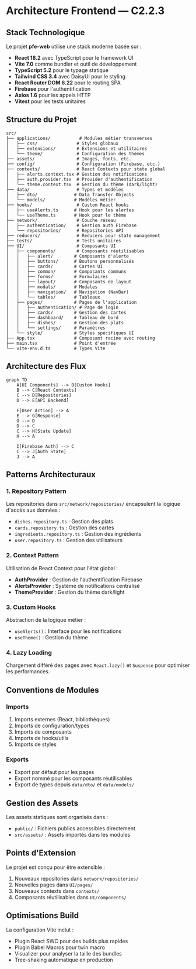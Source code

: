 # Architecture Frontend — C2.2.3

## Stack Technologique

Le projet **pfe-web** utilise une stack moderne basée sur :

- **React 18.2** avec TypeScript pour le framework UI
- **Vite 7.0** comme bundler et outil de développement
- **TypeScript 5.2** pour le typage statique
- **Tailwind CSS 3.4** avec DaisyUI pour le styling
- **React Router DOM 6.22** pour le routing SPA
- **Firebase** pour l'authentification
- **Axios 1.6** pour les appels HTTP
- **Vitest** pour les tests unitaires

## Structure du Projet

```
src/
├── applications/           # Modules métier transverses
│   ├── css/               # Styles globaux
│   ├── extensions/        # Extensions et utilitaires
│   └── theme/             # Configuration des thèmes
├── assets/                # Images, fonts, etc.
├── config/                # Configuration (Firebase, etc.)
├── contexts/              # React Contexts pour state global
│   ├── alerts.context.tsx # Gestion des notifications
│   ├── auth.provider.tsx  # Provider d'authentification
│   └── theme.context.tsx  # Gestion du thème (dark/light)
├── data/                  # Types et modèles
│   ├── dto/              # Data Transfer Objects
│   └── models/           # Modèles métier
├── hooks/                 # Custom React hooks
│   ├── useAlerts.ts      # Hook pour les alertes
│   └── useTheme.ts       # Hook pour le thème
├── network/               # Couche réseau
│   ├── authentication/    # Gestion auth Firebase
│   └── repositories/      # Repositories API
├── reducers/              # Reducers pour state management
├── tests/                 # Tests unitaires
├── UI/                    # Composants UI
│   ├── components/        # Composants réutilisables
│   │   ├── alert/        # Composants d'alerte
│   │   ├── buttons/      # Boutons personnalisés
│   │   ├── cards/        # Cartes UI
│   │   ├── common/       # Composants communs
│   │   ├── forms/        # Formulaires
│   │   ├── layout/       # Composants de layout
│   │   ├── modals/       # Modales
│   │   ├── navigation/   # Navigation (NavBar)
│   │   └── tables/       # Tableaux
│   ├── pages/            # Pages de l'application
│   │   ├── authentication/ # Page de login
│   │   ├── cards/        # Gestion des cartes
│   │   ├── dashboard/    # Tableau de bord
│   │   ├── dishes/       # Gestion des plats
│   │   └── settings/     # Paramètres
│   └── style/            # Styles spécifiques UI
├── App.tsx               # Composant racine avec routing
├── main.tsx              # Point d'entrée
└── vite-env.d.ts         # Types Vite
```

## Architecture des Flux

```mermaid
graph TD
    A[UI Components] --> B[Custom Hooks]
    B --> C[React Contexts]
    C --> D[Repositories]
    D --> E[API Backend]

    F[User Action] --> A
    E --> G[Response]
    G --> D
    D --> C
    C --> H[State Update]
    H --> A

    I[Firebase Auth] --> C
    C --> J[Auth State]
    J --> A
```

## Patterns Architecturaux

### 1. Repository Pattern

Les repositories dans `src/network/repositories/` encapsulent la logique d'accès aux données :

- `dishes.repository.ts` : Gestion des plats
- `cards.repository.ts` : Gestion des cartes
- `ingredients.repository.ts` : Gestion des ingrédients
- `user.repository.ts` : Gestion des utilisateurs

### 2. Context Pattern

Utilisation de React Context pour l'état global :

- **AuthProvider** : Gestion de l'authentification Firebase
- **AlertsProvider** : Système de notifications centralisé
- **ThemeProvider** : Gestion du thème dark/light

### 3. Custom Hooks

Abstraction de la logique métier :

- `useAlerts()` : Interface pour les notifications
- `useTheme()` : Gestion du thème

### 4. Lazy Loading

Chargement différé des pages avec `React.lazy()` et `Suspense` pour optimiser les performances.

## Conventions de Modules

### Imports

1. Imports externes (React, bibliothèques)
2. Imports de configuration/types
3. Imports de composants
4. Imports de hooks/utils
5. Imports de styles

### Exports

- Export par défaut pour les pages
- Export nommé pour les composants réutilisables
- Export de types depuis `data/dto/` et `data/models/`

## Gestion des Assets

Les assets statiques sont organisés dans :

- `public/` : Fichiers publics accessibles directement
- `src/assets/` : Assets importés dans les modules

## Points d'Extension

Le projet est conçu pour être extensible :

1. Nouveaux repositories dans `network/repositories/`
2. Nouvelles pages dans `UI/pages/`
3. Nouveaux contexts dans `contexts/`
4. Composants réutilisables dans `UI/components/`

## Optimisations Build

La configuration Vite inclut :

- Plugin React SWC pour des builds plus rapides
- Plugin Babel Macros pour twin.macro
- Visualizer pour analyser la taille des bundles
- Tree-shaking automatique en production

